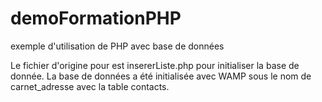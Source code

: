 # demoFormationPHP
exemple d'utilisation de PHP avec base de données

Le fichier d'origine pour est insererListe.php pour initialiser la base de donnée.
La base de données a été initialisée avec WAMP sous le nom de carnet_adresse avec la table contacts.
